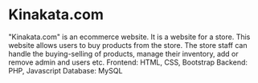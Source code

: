 # Kinakata.com
"Kinakata.com" is an ecommerce website. It is a website for a store. This website allows users to buy products from the store. The store staff can handle the buying-selling of products, manage their inventory, add or remove admin and users etc. 
Frontend: HTML, CSS, Bootstrap
Backend: PHP, Javascript
Database: MySQL
